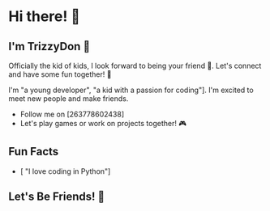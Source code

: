 # Hi there! 👋

## I'm TrizzyDon 🤗
Officially the kid of kids, I look forward to being your friend 🤝. Let's connect and have some fun together! 🎉

           
I'm  "a young developer", "a kid with a passion for coding"]. I'm excited to meet new people and make friends.

                
* Follow me on [263778602438]
* Let's play games or work on projects together! 🎮

## Fun Facts
* [ "I love coding in Python"]


## Let's Be Friends! 🤗
